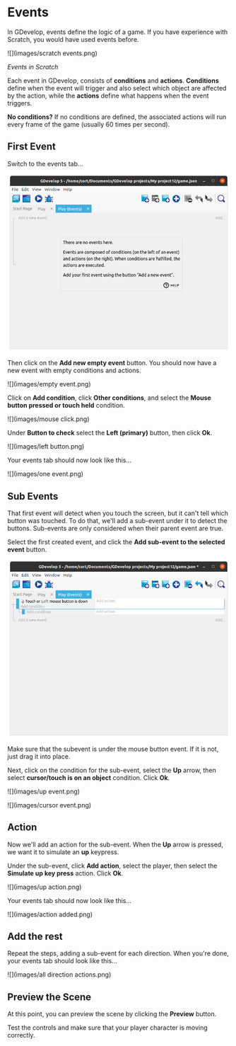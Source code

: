 # Events

In GDevelop, events define the logic of a game.
If you have experience with Scratch, you would have used events before.

![](images/scratch events.png)

*Events in Scratch*

Each event in GDevelop, consists of **conditions** and **actions**.
**Conditions** define when the event will trigger and also select which object are affected by the action, while the **actions** define what happens when the event triggers.

**No conditions?** If no conditions are defined, the associated actions will run every frame of the game (usually 60 times per second).

## First Event

Switch to the events tab...

![](images/events.png)

Then click on the **Add new empty event** button. You should now have a new event with empty conditions and actions.

![](images/empty event.png)

Click on **Add condition**, click **Other conditions**, and select the **Mouse button pressed or touch held** condition.

![](images/mouse click.png)

Under **Button to check** select the **Left (primary)** button, then click **Ok**.

![](images/left button.png)

Your events tab should now look like this...

![](images/one event.png)

## Sub Events

That first event will detect when you touch the screen, but it can't tell which button was touched.
To do that, we'll add a sub-event under it to detect the buttons.
Sub-events are only considered when their parent event are true.

Select the first created event, and click the **Add sub-event to the selected event** button.

![](images/subevent.png)

Make sure that the subevent is under the mouse button event.
If it is not, just drag it into place.

Next, click on the condition for the sub-event, select the **Up** arrow, then select **cursor/touch is on an object** condition.
Click **Ok**.

![](images/up event.png)

![](images/cursor event.png)

## Action

Now we'll add an action for the sub-event.
When the **Up** arrow is pressed, we want it to simulate an **up** keypress.

Under the sub-event, click **Add action**, select the player, then select the **Simulate up key press** action.
Click **Ok**.

![](images/up action.png)

Your events tab should now look like this...

![](images/action added.png)

## Add the rest

Repeat the steps, adding a sub-event for each direction.
When you're done, your events tab should look like this...

![](images/all direction actions.png)

## Preview the Scene

At this point, you can preview the scene by clicking the **Preview** button.

Test the controls and make sure that your player character is moving correctly.